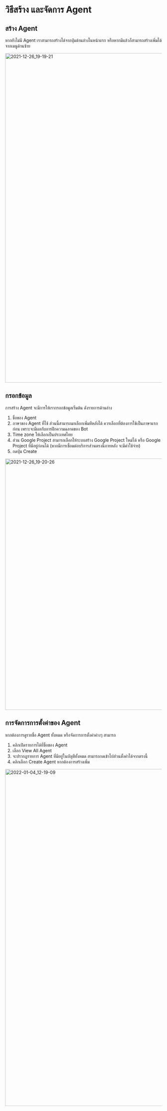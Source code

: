 
# วิธีสร้าง และจัดการ Agent

## สร้าง Agent 

หากยังไม่มี Agent เราสามารถสร้างได้จากปุ่มด้านล่างในหน้าแรก หรือหากมีแล้วก็สามารถสร้างเพิ่มได้จากเมนูด้านซ้าย

<img width="1058" alt="2021-12-26_19-19-21" src="https://user-images.githubusercontent.com/85179/148010844-fbae491d-70ab-4aa8-ade1-c96698b2bf15.png">


## กรอกข้อมูล 

การสร้าง Agent จะมีการให้เรากรอกข้อมูลเริ่มต้น ดังรายการด้านล่าง

1. ชื่อของ Agent
2. ภาษาของ Agent ที่ใช้ ส่วนนี้สามารถมาเลือกเพิ่มทีหลังได้ ควรเลือกที่ต้องการใช้เป็นภาษาแรกก่อน เพราะจะมีผลกับการฝึกความฉลาดของ Bot
3. Time zone ให้เลือกเป็นประเทศไทย
4. ส่วน Google Project สามารถเลือกให้ระบบสร้าง Google Project ใหม่ได้ หรือ Google Project ที่มีอยู่ก่อนได้ (หากมีการเชื่อมต่อบริการส่วนตรงนี้ภายหลัง จะมีค่าใช้จ่าย)
5. กดปุ่ม Create

<img width="807" alt="2021-12-26_19-20-26" src="https://user-images.githubusercontent.com/85179/148012490-9ae62ab6-c90b-4eb3-81b1-d0b87726c3a6.png">

## การจัดการการตั้งค่าของ Agent 

หากต้องการดูรายชื่อ Agent ทั้งหมด หรือจัดการการตั้งค่าค่างๆ สามารถ

1. คลิกเปิดรายการได้ที่ชื่อของ Agent
2. เลือก View All Agent
3. จะปรากฎรายการ Agent ที่มีอยู่ในบัญชีทั้งหมด สามารถกดเข้าไปส่วนตั้งค่าได้จากตรงนี้
4. คลิกเลือก Create Agent หากต้องการสร้างเพิ่ม

<img width="1082" alt="2022-01-04_12-19-09" src="https://user-images.githubusercontent.com/85179/148014094-57b19c02-a687-443a-8fb2-d8aa32175759.png">
